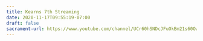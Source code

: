 ```yaml
---
title: Kearns 7th Streaming
date: 2020-11-17T09:55:19-07:00
draft: false
sacrament-url: https://www.youtube.com/channel/UCr60hSNDcJFuOkBm21s60Ow/live
---
```

